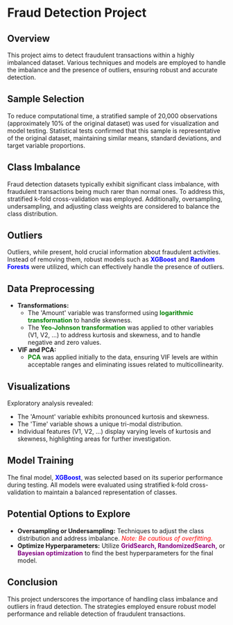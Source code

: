 # Fraud Detection Project

## Overview

This project aims to detect fraudulent transactions within a highly imbalanced dataset. Various techniques and models are employed to handle the imbalance and the presence of outliers, ensuring robust and accurate detection.

## Sample Selection

To reduce computational time, a stratified sample of 20,000 observations (approximately 10% of the original dataset) was used for visualization and model testing. Statistical tests confirmed that this sample is representative of the original dataset, maintaining similar means, standard deviations, and target variable proportions.

## Class Imbalance

Fraud detection datasets typically exhibit significant class imbalance, with fraudulent transactions being much rarer than normal ones. To address this, stratified k-fold cross-validation was employed. Additionally, oversampling, undersampling, and adjusting class weights are considered to balance the class distribution.

## Outliers

Outliers, while present, hold crucial information about fraudulent activities. Instead of removing them, robust models such as <span style="color:blue">**XGBoost**</span> and <span style="color:blue">**Random Forests**</span> were utilized, which can effectively handle the presence of outliers.

## Data Preprocessing

- **Transformations:** 
  - The 'Amount' variable was transformed using <span style="color:green">**logarithmic transformation**</span> to handle skewness.
  - The <span style="color:green">**Yeo-Johnson transformation**</span> was applied to other variables (V1, V2, ...) to address kurtosis and skewness, and to handle negative and zero values.
- **VIF and PCA:** 
  - <span style="color:green">**PCA**</span> was applied initially to the data, ensuring VIF levels are within acceptable ranges and eliminating issues related to multicollinearity.

## Visualizations

Exploratory analysis revealed:
- The 'Amount' variable exhibits pronounced kurtosis and skewness.
- The 'Time' variable shows a unique tri-modal distribution.
- Individual features (V1, V2, ...) display varying levels of kurtosis and skewness, highlighting areas for further investigation.

## Model Training

The final model, <span style="color:blue">**XGBoost**</span>, was selected based on its superior performance during testing. All models were evaluated using stratified k-fold cross-validation to maintain a balanced representation of classes.

## Potential Options to Explore

- **Oversampling or Undersampling:** Techniques to adjust the class distribution and address imbalance. <span style="color:red">*Note: Be cautious of overfitting.*</span>
- **Optimize Hyperparameters:** Utilize <span style="color:purple">**GridSearch, RandomizedSearch,**</span> or <span style="color:purple">**Bayesian optimization**</span> to find the best hyperparameters for the final model.

## Conclusion

This project underscores the importance of handling class imbalance and outliers in fraud detection. The strategies employed ensure robust model performance and reliable detection of fraudulent transactions.
